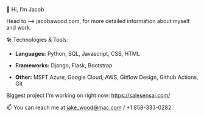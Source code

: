 👋 Hi, I’m Jacob

Head to --> jacobawood.com, for more detailed information about myself and work.

🛠️ Technologies & Tools: 

- **Languages:** Python, SQL, Javascript, CSS, HTML

- **Frameworks:**  Django, Flask, Bootstrap

- **Other:** MSFT Azure, Google Cloud, AWS, Gitflow Design, Github Actions, Git

Biggest project I'm working on right now: https://salesensai.com/

📫 You can reach me at jake_wood@mac.com / +1 858-333-0282
